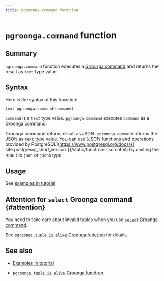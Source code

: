```yaml
---
title: pgroonga.command function
---
```


# `pgroonga.command` function

## Summary

`pgroonga.command` function executes a [Groonga command](http://groonga.org/docs/reference/command.html) and returns the result as `text` type value.

## Syntax

Here is the syntax of this function:

```text
text pgroonga.command(command)
```

`command` is a `text` type value. `pgroonga.command` executes `command` as a Groonga command.

Groonga command returns result as JSON. `pgroonga.command` returns the JSON as `text` type value. You can use [JSON functions and operations provided by PostgreSQL](https://www.postgresql.org/docs/{{ site.postgresql_short_version }}/static/functions-json.html) by casting the result to `json` or `jsonb` type.

## Usage

See [examples in tutorial](../../tutorial/#groonga).

## Attention for `select` Groonga command {#attention}

You need to take care about invalid tuples when you use [`select` Groonga command](http://groonga.org/docs/reference/commands/select.html).

See [`pgroonga_tuple_is_alive` Groonga function](../groonga-functions/pgroonga-tuple-is-alive.html) for details.

## See also

  * [Examples in tutorial](../../tutorial/#groonga)

  * [`pgroonga_tuple_is_alive` Groonga function](../groonga-functions/pgroonga-tuple-is-alive.html)
